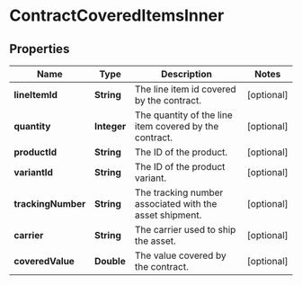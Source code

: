 

# ContractCoveredItemsInner


## Properties

| Name | Type | Description | Notes |
|------------ | ------------- | ------------- | -------------|
|**lineItemId** | **String** | The line item id covered by the contract. |  [optional] |
|**quantity** | **Integer** | The quantity of the line item covered by the contract. |  [optional] |
|**productId** | **String** | The ID of the product. |  [optional] |
|**variantId** | **String** | The ID of the product variant. |  [optional] |
|**trackingNumber** | **String** | The tracking number associated with the asset shipment. |  [optional] |
|**carrier** | **String** | The carrier used to ship the asset. |  [optional] |
|**coveredValue** | **Double** | The value covered by the contract. |  [optional] |



